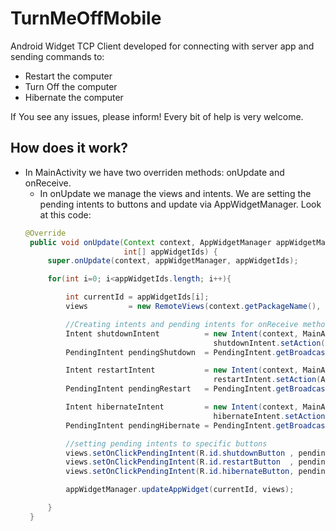 TurnMeOffMobile
===============

Android Widget TCP Client developed for connecting with server app and sending commands to:
* Restart the computer
* Turn Off the computer
* Hibernate the computer

If You see any issues, please inform! Every bit of help is very welcome.

How does it work?
-----------------

+ In MainActivity we have two overriden methods: onUpdate and onReceive.
    * In onUpdate we manage the views and intents. We are setting the pending intents to buttons and
    update via AppWidgetManager. Look at this code:
    ```java
    @Override
     public void onUpdate(Context context, AppWidgetManager appWidgetManager,
                          int[] appWidgetIds) {
         super.onUpdate(context, appWidgetManager, appWidgetIds);

         for(int i=0; i<appWidgetIds.length; i++){

             int currentId = appWidgetIds[i];
             views         = new RemoteViews(context.getPackageName(), R.layout.activity_main);

             //Creating intents and pending intents for onReceive method
             Intent shutdownIntent          = new Intent(context, MainActivity.class)                   ;
                                              shutdownIntent.setAction(ACTION_SHUTDOWN)                 ;
             PendingIntent pendingShutdown  = PendingIntent.getBroadcast(context, 0, shutdownIntent, 0) ;

             Intent restartIntent           = new Intent(context, MainActivity.class)                   ;
                                              restartIntent.setAction(ACTION_RESTART)                   ;
             PendingIntent pendingRestart   = PendingIntent.getBroadcast(context, 1 , restartIntent, 0) ;

             Intent hibernateIntent         = new Intent(context, MainActivity.class)                   ;
                                              hibernateIntent.setAction(ACTION_HIBERNATE)               ;
             PendingIntent pendingHibernate = PendingIntent.getBroadcast(context, 2, hibernateIntent, 0);

             //setting pending intents to specific buttons
             views.setOnClickPendingIntent(R.id.shutdownButton , pendingShutdown) ;
             views.setOnClickPendingIntent(R.id.restartButton  , pendingRestart)  ;
             views.setOnClickPendingIntent(R.id.hibernateButton, pendingHibernate);

             appWidgetManager.updateAppWidget(currentId, views);

         }
     }
     ```
